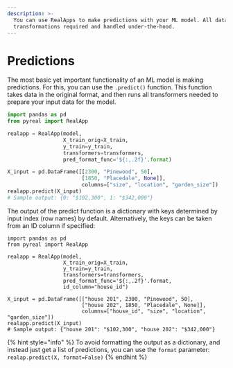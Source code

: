 ```yaml
---
description: >-
  You can use RealApps to make predictions with your ML model. All data
  transformations required and handled under-the-hood.
---
```


# Predictions

The most basic yet important functionality of an ML model is making predictions. For this, you can use the `.predict()` function. This function takes data in the original format, and then runs all transformers needed to prepare your input data for the model.

```python
import pandas as pd
from pyreal import RealApp

realapp = RealApp(model,
                  X_train_orig=X_train, 
                  y_train=y_train,
                  transformers=transformers,
                  pred_format_func='${:,.2f}'.format)

X_input = pd.DataFrame([[2300, "Pinewood", 50],
                        [1850, "Placedale", None]],
                        columns=["size", "location", "garden_size"])
realapp.predict(X_input)
# Sample output: {0: "$102,300", 1: "$342,000"}
```

The output of the predict function is a dictionary with keys determined by input index (row names) by default. Alternatively, the keys can be taken from an ID column if specified:

```
import pandas as pd
from pyreal import RealApp

realapp = RealApp(model,
                  X_train_orig=X_train, 
                  y_train=y_train,
                  transformers=transformers,
                  pred_format_func='${:,.2f}'.format,
                  id_column="house_id")

X_input = pd.DataFrame([["house 201", 2300, "Pinewood", 50],
                        ["house 202", 1850, "Placedale", None]],
                        columns=["house_id", "size", "location", "garden_size"])
realapp.predict(X_input)
# Sample output: {"house 201": "$102,300", "house 202": "$342,000"}
```

{% hint style="info" %}
To avoid formatting the output as a dictionary, and instead just get a list of predictions, you can use the `format` parameter: `realap.predict(X, format=False)`
{% endhint %}
